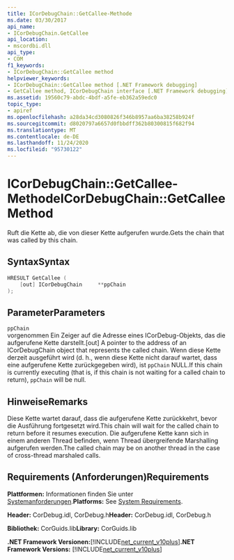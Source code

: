 ```yaml
---
title: ICorDebugChain::GetCallee-Methode
ms.date: 03/30/2017
api_name:
- ICorDebugChain.GetCallee
api_location:
- mscordbi.dll
api_type:
- COM
f1_keywords:
- ICorDebugChain::GetCallee method
helpviewer_keywords:
- ICorDebugChain::GetCallee method [.NET Framework debugging]
- GetCallee method, ICorDebugChain interface [.NET Framework debugging]
ms.assetid: 19560c79-abdc-4bdf-a5fe-eb362a59edc0
topic_type:
- apiref
ms.openlocfilehash: a28da34cd3080826f346b8957aa6ba38258b924f
ms.sourcegitcommit: d8020797a6657d0fbbdff362b80300815f682f94
ms.translationtype: MT
ms.contentlocale: de-DE
ms.lasthandoff: 11/24/2020
ms.locfileid: "95730122"
---
```

# <a name="icordebugchaingetcallee-method"></a><span data-ttu-id="e647a-102">ICorDebugChain::GetCallee-Methode</span><span class="sxs-lookup"><span data-stu-id="e647a-102">ICorDebugChain::GetCallee Method</span></span>

<span data-ttu-id="e647a-103">Ruft die Kette ab, die von dieser Kette aufgerufen wurde.</span><span class="sxs-lookup"><span data-stu-id="e647a-103">Gets the chain that was called by this chain.</span></span>  
  
## <a name="syntax"></a><span data-ttu-id="e647a-104">Syntax</span><span class="sxs-lookup"><span data-stu-id="e647a-104">Syntax</span></span>  
  
```cpp  
HRESULT GetCallee (  
    [out] ICorDebugChain     **ppChain  
);  
```  
  
## <a name="parameters"></a><span data-ttu-id="e647a-105">Parameter</span><span class="sxs-lookup"><span data-stu-id="e647a-105">Parameters</span></span>  

 `ppChain`  
 <span data-ttu-id="e647a-106">vorgenommen Ein Zeiger auf die Adresse eines ICorDebug-Objekts, das die aufgerufene Kette darstellt.</span><span class="sxs-lookup"><span data-stu-id="e647a-106">[out] A pointer to the address of an ICorDebugChain object that represents the called chain.</span></span> <span data-ttu-id="e647a-107">Wenn diese Kette derzeit ausgeführt wird (d. h., wenn diese Kette nicht darauf wartet, dass eine aufgerufene Kette zurückgegeben wird), ist `ppChain` NULL.</span><span class="sxs-lookup"><span data-stu-id="e647a-107">If this chain is currently executing (that is, if this chain is not waiting for a called chain to return), `ppChain` will be null.</span></span>  
  
## <a name="remarks"></a><span data-ttu-id="e647a-108">Hinweise</span><span class="sxs-lookup"><span data-stu-id="e647a-108">Remarks</span></span>  

 <span data-ttu-id="e647a-109">Diese Kette wartet darauf, dass die aufgerufene Kette zurückkehrt, bevor die Ausführung fortgesetzt wird.</span><span class="sxs-lookup"><span data-stu-id="e647a-109">This chain will wait for the called chain to return before it resumes execution.</span></span> <span data-ttu-id="e647a-110">Die aufgerufene Kette kann sich in einem anderen Thread befinden, wenn Thread übergreifende Marshalling aufgerufen werden.</span><span class="sxs-lookup"><span data-stu-id="e647a-110">The called chain may be on another thread in the case of cross-thread marshaled calls.</span></span>  
  
## <a name="requirements"></a><span data-ttu-id="e647a-111">Requirements (Anforderungen)</span><span class="sxs-lookup"><span data-stu-id="e647a-111">Requirements</span></span>  

 <span data-ttu-id="e647a-112">**Plattformen:** Informationen finden Sie unter [Systemanforderungen](../../get-started/system-requirements.md).</span><span class="sxs-lookup"><span data-stu-id="e647a-112">**Platforms:** See [System Requirements](../../get-started/system-requirements.md).</span></span>  
  
 <span data-ttu-id="e647a-113">**Header:** CorDebug.idl, CorDebug.h</span><span class="sxs-lookup"><span data-stu-id="e647a-113">**Header:** CorDebug.idl, CorDebug.h</span></span>  
  
 <span data-ttu-id="e647a-114">**Bibliothek:** CorGuids.lib</span><span class="sxs-lookup"><span data-stu-id="e647a-114">**Library:** CorGuids.lib</span></span>  
  
 <span data-ttu-id="e647a-115">**.NET Framework Versionen:**[!INCLUDE[net_current_v10plus](../../../../includes/net-current-v10plus-md.md)]</span><span class="sxs-lookup"><span data-stu-id="e647a-115">**.NET Framework Versions:** [!INCLUDE[net_current_v10plus](../../../../includes/net-current-v10plus-md.md)]</span></span>
